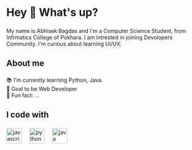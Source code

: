 <h1 align="left">Hey 👋 What's up?</h1>

###

<p align="left">My name is Abhisek Bagdas and I'm a Computer Science Student, from Infrmatics College of Pokhara. I am intrested in joining Devolopers Community. I'm curious about learning UI/UX.</p>

###

<h2 align="left">About me</h2>

###

<p align="left">📚 I'm currently learning Python, Java.<br>🎯 Goal to be  Web Developer<br>🎲 Fun fact: ...</p>

###

<h2 align="left">I code with</h2>

###

<div align="left">
  <img src="https://cdn.jsdelivr.net/gh/devicons/devicon/icons/javascript/javascript-original.svg" height="40" alt="javascript logo"  />
  <img width="12" />
  <img src="https://cdn.jsdelivr.net/gh/devicons/devicon/icons/python/python-original.svg" height="40" alt="python logo"  />
  <img width="12" />
  <img src="https://cdn.jsdelivr.net/gh/devicons/devicon/icons/java/java-original.svg" height="40" alt="java logo"  />
</div>

###
